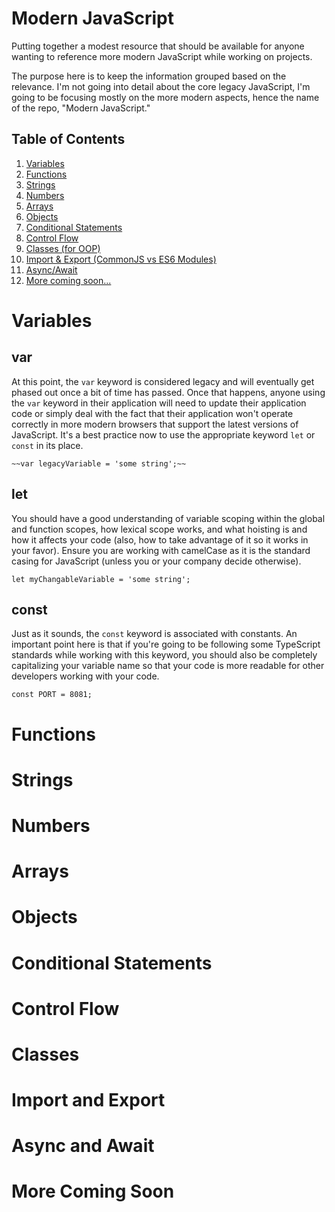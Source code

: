 # Modern JavaScript

Putting together a modest resource that should be available for anyone wanting to reference more modern JavaScript while working on projects.

The purpose here is to keep the information grouped based on the relevance. I'm not going into detail about the core legacy JavaScript, I'm going to be focusing mostly on the more modern aspects, hence the name of the repo, "Modern JavaScript."

## Table of Contents

1. [Variables](#Variables)
2. [Functions](#Functions)
3. [Strings](#Strings)
4. [Numbers](#Numbers)
5. [Arrays](#Arrays)
6. [Objects](#Objects)
7. [Conditional Statements](#Conditional-Statements)
8. [Control Flow](#Control-Flow)
9. [Classes (for OOP)](#Classes)
10. [Import & Export (CommonJS vs ES6 Modules)](#Import-and-Export)
11. [Async/Await](#Async-and-Await)
12. [More coming soon...](#More-Coming-Soon)

# Variables

## var

At this point, the `var` keyword is considered legacy and will eventually get phased out once a bit of time has passed. Once that happens, anyone using the `var` keyword in their application will need to update their application code or simply deal with the fact that their application won't operate correctly in more modern browsers that support the latest versions of JavaScript. It's a best practice now to use the appropriate keyword `let` or `const` in its place.

```
~~var legacyVariable = 'some string';~~
```

## let

You should have a good understanding of variable scoping within the global and function scopes, how lexical scope works, and what hoisting is and how it affects your code (also, how to take advantage of it so it works in your favor). Ensure you are working with camelCase as it is the standard casing for JavaScript (unless you or your company decide otherwise).

```
let myChangableVariable = 'some string';
```

## const

Just as it sounds, the `const` keyword is associated with constants. An important point here is that if you're going to be following some TypeScript standards while working with this keyword, you should also be completely capitalizing your variable name so that your code is more readable for other developers working with your code.

```
const PORT = 8081;
```

# Functions

# Strings

# Numbers

# Arrays

# Objects

# Conditional Statements

# Control Flow

# Classes

# Import and Export

# Async and Await

# More Coming Soon
